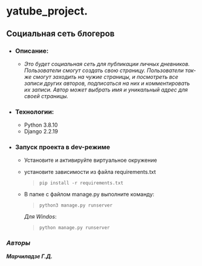 # yatube_project.
## **Социальная сеть блогеров**
+ ### __Описание__:
   - _Это будет социальная сеть для публикации личных дневников. Пользователи смогут создать свою страницу. Пользователи так-же смогут заходить на чужие страницы, и посмотреть все записи других авторов, подписаться на них и комментировать их записи. Автор может выбрать имя и уникальный адрес для своей страницы._
  
+ ### __Технологии:__
   - Python 3.8.10
   - Django 2.2.19
  
+ ### __Запуск проекта в dev-режиме__
  - Установите и активируйте виртуальное окружение
  - установите зависимости из файла requirements.txt
     >```pip install -r requirements.txt```
    
  - В папке с файлом manage.py выполните команду:
     >```python3 manage.py runserver```
     
     _Для Windos_:
     >```python manage.py runserver```

### ___Авторы___
___Марчиладзе Г.Д.___     